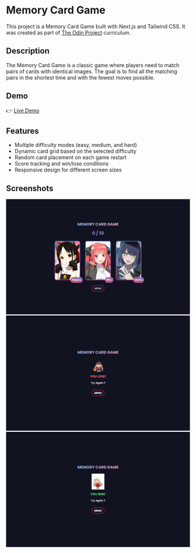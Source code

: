 # Memory Card Game

This project is a Memory Card Game built with Next.js and Tailwind CSS. It was created as part of [The Odin Project](www.theodinproject.com/) curriculum.

## Description

The Memory Card Game is a classic game where players need to match pairs of cards with identical images. The goal is to find all the matching pairs in the shortest time and with the fewest moves possible.

## Demo

:point_right: [Live Demo](https://memory-card-liart.vercel.app/)

## Features

- Multiple difficulty modes (easy, medium, and hard)
- Dynamic card grid based on the selected difficulty
- Random card placement on each game restart
- Score tracking and win/lose conditions
- Responsive design for different screen sizes

## Screenshots

![memory-card-game](</public/Screenshot(675).png>)
![memory-card-game](</public/Screenshot(676).png>)
![memory-card-game](</public/Screenshot(677).png>)